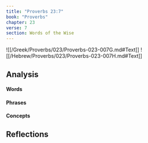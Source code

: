 ```yaml
---
title: "Proverbs 23:7"
book: "Proverbs"
chapter: 23
verse: 7
section: Words of the Wise
---
```

![[/Greek/Proverbs/023/Proverbs-023-007G.md#Text]]
![[/Hebrew/Proverbs/023/Proverbs-023-007H.md#Text]]

## Analysis

#### Words

#### Phrases

#### Concepts

## Reflections
